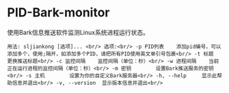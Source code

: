 # PID-Bark-monitor
使用Bark信息推送软件监测Linux系统进程运行状态。

`用法: sljiankong [选项]... <br/>
选项:<br/>
  -p PID列表    添加pid编号，可以添加多个，使用;隔开，如添加多个PID，请把所有PID使用英文单引号包裹<br/>
  -t 标题        更换推送标题<br/>
  -c 监控间隔    监控间隔（单位：秒）<br/>
  -w 进程间隔    当前正在运行进程的监控间隔（单位：秒）<br/>
  -m 密钥        设置Bark推送服务的密钥<br/>
  -s 主机        设置为你的自定义Bark服务器<br/>
  -h, --help     显示此帮助信息并退出<br/>
  -v, --version  显示版本信息并退出<br/>`
